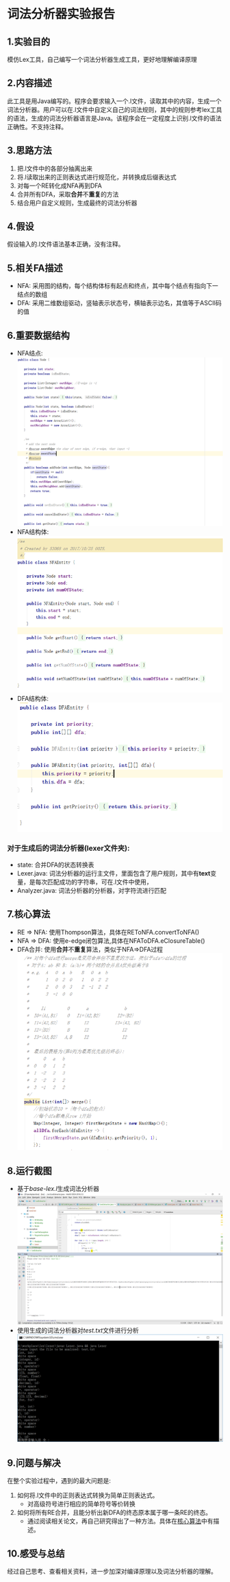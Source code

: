 # 词法分析器实验报告

## 1.实验目的
模仿Lex工具，自己编写一个词法分析器生成工具，更好地理解编译原理

## 2.内容描述
此工具是用Java编写的。程序会要求输入一个.l文件，读取其中的内容，生成一个词法分析器。用户可以在.l文件中自定义自己的词法规则，其中的规则参考lex工具的语法，生成的词法分析器语言是Java。该程序会在一定程度上识别.l文件的语法正确性。不支持注释。

## 3.思路方法
1. 把.l文件中的各部分抽离出来
2. 将.l读取出来的正则表达式进行规范化，并转换成后缀表达式
3. 对每一个RE转化成NFA再到DFA
4. 合并所有DFA，采取**合并**不**重复**的方法
5. 结合用户自定义规则，生成最终的词法分析器

## 4.假设
假设输入的.l文件语法基本正确，没有注释。

## 5.相关FA描述
* NFA: 采用图的结构，每个结构体标有起点和终点，其中每个结点有指向下一结点的数组
* DFA: 采用二维数组驱动，竖轴表示状态号，横轴表示边名，其值等于ASCII码的值

## 6.重要数据结构
* NFA结点: 
	![](image/nfa节点.png)
* NFA结构体:
	![](image/nfa结构体.png)
* DFA结构体:
	![](image/dfa结构体.png)

### 对于生成后的词法分析器(lexer文件夹): 
* state: 合并DFA的状态转换表
* Lexer.java: 词法分析器的运行主文件，里面包含了用户规则，其中有**text**变量，是每次匹配成功的字符串，可在.l文件中使用，
* Analyzer.java: 词法分析器的分析器，对字符流进行匹配

## 7.核心算法
* RE => NFA: 使用Thompson算法，具体在REToNFA.convertToNFA()
* NFA => DFA: 使用e-edge闭包算法,具体在NFAToDFA.eClosureTable()
* DFA合并: 使用**合并**不**重复**算法，类似于NFA=>DFA过程
	![DFA合并算法](image/合并算法描述.png)

## 8.运行截图
* 基于*base-lex.l*生成词法分析器
	![运行截图](image/运行截图.png)
* 使用生成的词法分析器对*test.txt*文件进行分析
	![词法分析器](image/词法分析器运行截图.png)

## 9.问题与解决
在整个实验过程中，遇到的最大问题是:

1. 如何将.l文件中的正则表达式转换为简单正则表达式。
	* 对高级符号进行相应的简单符号等价转换
2. 如何将所有RE合并，且能分析出新DFA的终态原本属于哪一条RE的终态。
	* 通过阅读相关论文，再自己研究得出了一种方法。具体在[核心算法]()中有描述。

## 10.感受与总结
经过自己思考、查看相关资料，进一步加深对编译原理以及词法分析器的理解。
